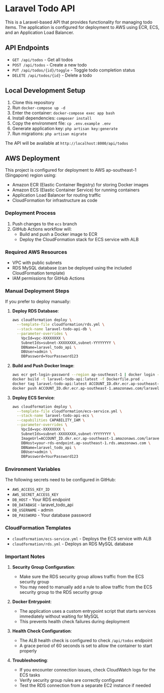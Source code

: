 # Laravel Todo API

This is a Laravel-based API that provides functionality for managing todo items. The application is configured for deployment to AWS using ECR, ECS, and an Application Load Balancer.

## API Endpoints

- `GET /api/todos` - Get all todos
- `POST /api/todos` - Create a new todo
- `PUT /api/todos/{id}/toggle` - Toggle todo completion status
- `DELETE /api/todos/{id}` - Delete a todo

## Local Development Setup

1. Clone this repository
2. Run `docker-compose up -d`
3. Enter the container: `docker-compose exec app bash`
4. Install dependencies: `composer install`
5. Copy the environment file: `cp .env.example .env`
6. Generate application key: `php artisan key:generate`
7. Run migrations: `php artisan migrate`

The API will be available at `http://localhost:8000/api/todos`

## AWS Deployment

This project is configured for deployment to AWS ap-southeast-1 (Singapore) region using:
- Amazon ECR (Elastic Container Registry) for storing Docker images
- Amazon ECS (Elastic Container Service) for running containers
- Application Load Balancer for routing traffic
- CloudFormation for infrastructure as code

### Deployment Process

1. Push changes to the `ecs` branch
2. GitHub Actions workflow will:
   - Build and push a Docker image to ECR
   - Deploy the CloudFormation stack for ECS service with ALB

### Required AWS Resources

- VPC with public subnets
- RDS MySQL database (can be deployed using the included CloudFormation template)
- IAM permissions for GitHub Actions

### Manual Deployment Steps

If you prefer to deploy manually:

1. **Deploy RDS Database**:
   ```bash
   aws cloudformation deploy \
     --template-file cloudformation/rds.yml \
     --stack-name laravel-todo-api-db \
     --parameter-overrides \
       VpcId=vpc-XXXXXXXX \
       SubnetIds=subnet-XXXXXXXX,subnet-YYYYYYYY \
       DBName=laravel_todo_api \
       DBUser=admin \
       DBPassword=YourPassword123
   ```

2. **Build and Push Docker Image**:
   ```bash
   aws ecr get-login-password --region ap-southeast-1 | docker login --username AWS --password-stdin ACCOUNT_ID.dkr.ecr.ap-southeast-1.amazonaws.com
   docker build -t laravel-todo-api:latest -f Dockerfile.prod .
   docker tag laravel-todo-api:latest ACCOUNT_ID.dkr.ecr.ap-southeast-1.amazonaws.com/laravel-todo-api:latest
   docker push ACCOUNT_ID.dkr.ecr.ap-southeast-1.amazonaws.com/laravel-todo-api:latest
   ```

3. **Deploy ECS Service**:
   ```bash
   aws cloudformation deploy \
     --template-file cloudformation/ecs-service.yml \
     --stack-name laravel-todo-api-ecs \
     --capabilities CAPABILITY_IAM \
     --parameter-overrides \
       VpcId=vpc-XXXXXXXX \
       SubnetIds=subnet-XXXXXXXX,subnet-YYYYYYYY \
       ImageUrl=ACCOUNT_ID.dkr.ecr.ap-southeast-1.amazonaws.com/laravel-todo-api:latest \
       DBHost=your-rds-endpoint.ap-southeast-1.rds.amazonaws.com \
       DBName=laravel_todo_api \
       DBUser=admin \
       DBPassword=YourPassword123
   ```

### Environment Variables

The following secrets need to be configured in GitHub:
- `AWS_ACCESS_KEY_ID`
- `AWS_SECRET_ACCESS_KEY`
- `DB_HOST` - Your RDS endpoint
- `DB_DATABASE` - laravel_todo_api
- `DB_USERNAME` - admin
- `DB_PASSWORD` - Your database password

### CloudFormation Templates

- `cloudformation/ecs-service.yml` - Deploys the ECS service with ALB
- `cloudformation/rds.yml` - Deploys an RDS MySQL database

### Important Notes

1. **Security Group Configuration**: 
   - Make sure the RDS security group allows traffic from the ECS security group
   - You may need to manually add a rule to allow traffic from the ECS security group to the RDS security group

2. **Docker Entrypoint**:
   - The application uses a custom entrypoint script that starts services immediately without waiting for MySQL
   - This prevents health check failures during deployment

3. **Health Check Configuration**:
   - The ALB health check is configured to check `/api/todos` endpoint
   - A grace period of 60 seconds is set to allow the container to start properly

4. **Troubleshooting**:
   - If you encounter connection issues, check CloudWatch logs for the ECS tasks
   - Verify security group rules are correctly configured
   - Test the RDS connection from a separate EC2 instance if needed
